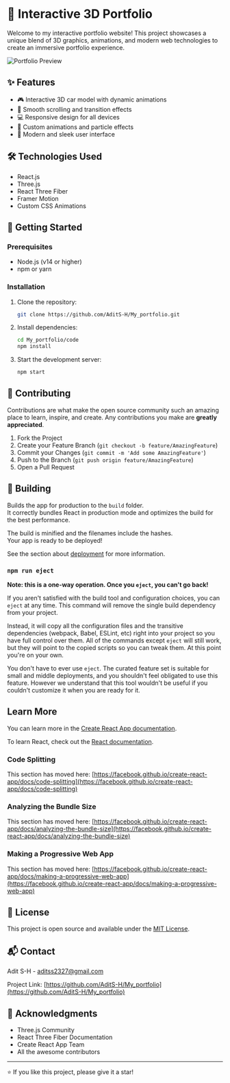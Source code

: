 # 🚀 Interactive 3D Portfolio

Welcome to my interactive portfolio website! This project showcases a unique blend of 3D graphics, animations, and modern web technologies to create an immersive portfolio experience.

![Portfolio Preview](add_your_screenshot_url_here)

## ✨ Features

- 🎮 Interactive 3D car model with dynamic animations
- 🎯 Smooth scrolling and transition effects
- 💻 Responsive design for all devices
- 🎨 Custom animations and particle effects
- 📱 Modern and sleek user interface

## 🛠️ Technologies Used

- React.js
- Three.js
- React Three Fiber
- Framer Motion
- Custom CSS Animations

## 🚀 Getting Started

### Prerequisites

- Node.js (v14 or higher)
- npm or yarn

### Installation

1. Clone the repository:
   ```bash
   git clone https://github.com/AditS-H/My_portfolio.git
   ```

2. Install dependencies:
   ```bash
   cd My_portfolio/code
   npm install
   ```

3. Start the development server:
   ```bash
   npm start
   ```

## 🤝 Contributing

Contributions are what make the open source community such an amazing place to learn, inspire, and create. Any contributions you make are **greatly appreciated**.

1. Fork the Project
2. Create your Feature Branch (`git checkout -b feature/AmazingFeature`)
3. Commit your Changes (`git commit -m 'Add some AmazingFeature'`)
4. Push to the Branch (`git push origin feature/AmazingFeature`)
5. Open a Pull Request

## 🌟 Building

Builds the app for production to the `build` folder.\
It correctly bundles React in production mode and optimizes the build for the best performance.

The build is minified and the filenames include the hashes.\
Your app is ready to be deployed!

See the section about [deployment](https://facebook.github.io/create-react-app/docs/deployment) for more information.

### `npm run eject`

**Note: this is a one-way operation. Once you `eject`, you can't go back!**

If you aren't satisfied with the build tool and configuration choices, you can `eject` at any time. This command will remove the single build dependency from your project.

Instead, it will copy all the configuration files and the transitive dependencies (webpack, Babel, ESLint, etc) right into your project so you have full control over them. All of the commands except `eject` will still work, but they will point to the copied scripts so you can tweak them. At this point you're on your own.

You don't have to ever use `eject`. The curated feature set is suitable for small and middle deployments, and you shouldn't feel obligated to use this feature. However we understand that this tool wouldn't be useful if you couldn't customize it when you are ready for it.

## Learn More

You can learn more in the [Create React App documentation](https://facebook.github.io/create-react-app/docs/getting-started).

To learn React, check out the [React documentation](https://reactjs.org/).

### Code Splitting

This section has moved here: [https://facebook.github.io/create-react-app/docs/code-splitting](https://facebook.github.io/create-react-app/docs/code-splitting)

### Analyzing the Bundle Size

This section has moved here: [https://facebook.github.io/create-react-app/docs/analyzing-the-bundle-size](https://facebook.github.io/create-react-app/docs/analyzing-the-bundle-size)

### Making a Progressive Web App

This section has moved here: [https://facebook.github.io/create-react-app/docs/making-a-progressive-web-app](https://facebook.github.io/create-react-app/docs/making-a-progressive-web-app)

## 📝 License

This project is open source and available under the [MIT License](LICENSE).

## 📬 Contact

Adit S-H - aditss2327@gmail.com

Project Link: [https://github.com/AditS-H/My_portfolio](https://github.com/AditS-H/My_portfolio)

## 🙏 Acknowledgments

* Three.js Community
* React Three Fiber Documentation
* Create React App Team
* All the awesome contributors

---
⭐️ If you like this project, please give it a star!
